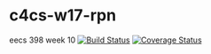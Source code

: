 # c4cs-w17-rpn
eecs 398 week 10
[![Build Status](https://travis-ci.org/carsaab/c4cs-w17-rpn.svg?branch=master)](https://travis-ci.org/carsaab/c4cs-w17-rpn)
[![Coverage Status](https://coveralls.io/repos/github/carsaab/c4cs-w17-rpn/badge.svg?branch=master)](https://coveralls.io/github/carsaab/c4cs-w17-rpn?branch=master)
